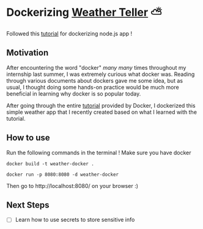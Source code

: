 # Dockerizing [Weather Teller](https://github.com/ac-hj/weather-teller) ⛅️

Followed this [tutorial](https://nodejs.org/en/docs/guides/nodejs-docker-webapp/) for dockerizing node.js app !

## Motivation 
After encountering the word "docker" *many many* times throughout my internship last summer, I was extremely curious what docker was. Reading through various documents about dockers gave me some idea, but as usual, I thought doing some hands-on practice would be much more beneficial in learning why docker is so popular today.

After going through the entire [tutorial](https://docs.docker.com/get-started/) provided by Docker, I dockerized this simple weather app that I recently created based on what I learned with the tutorial. 

## How to use
Run the following commands in the terminal ! Make sure you have docker

` docker build -t weather-docker . `

` docker run -p 8080:8080 -d weather-docker `

Then go to http://localhost:8080/ on your browser :)

## Next Steps
- [ ] Learn how to use secrets to store sensitive info



